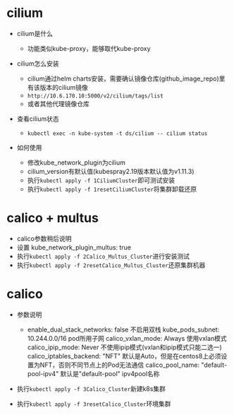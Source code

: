 # cilium

* cilium是什么
    * 功能类似kube-proxy，能够取代kube-proxy
* cilium怎么安装
    * cilium通过helm charts安装，需要确认镜像仓库(github_image_repo)里有该版本的cilium镜像
    * `http://10.6.170.10:5000/v2/cilium/tags/list`
    * 或者其他代理镜像仓库
* 查看cilium状态
    * `kubectl exec -n kube-system -t ds/cilium -- cilium status`

* 如何使用
    * 修改kube_network_plugin为cilium
    * cilium_version有默认值(kubespray2.19版本默认值为v1.11.3)
    * 执行`kubectl apply -f 1CiliumCluster`即可测试安装
    * 执行`kubectl apply -f 1resetCiliumCluster`将集群卸载还原

# calico + multus

* calico参数稍后说明
* 设置 kube_network_plugin_multus: true
* 执行`kubectl apply -f 2Calico_Multus_Cluster`进行安装测试
* 执行`kubectl apply -f 2resetCalico_Multus_Cluster`还原集群机器

# calico

* 参数说明
  * enable_dual_stack_networks: false 不启用双栈
    kube_pods_subnet: 10.244.0.0/16  pod所用子网
    calico_vxlan_mode: Always 使用vxlan模式
    calico_ipip_mode: Never 不使用ipip模式(vxlan和ipip模式只能二选一)
    calico_iptables_backend: "NFT" 默认是Auto，但是在centos8上必须设置为NFT，否则不同节点上的Pod无法通信
    calico_pool_name: "default-pool-ipv4" 默认是"default-pool" ipv4pool名称
  
* 执行`kubectl apply -f 3Calico_Cluster`新建k8s集群
* 执行`kubectl apply -f 3resetCalico_Cluster`环境集群

